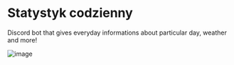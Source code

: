 # Statystyk codzienny
Discord bot that gives everyday informations about particular day, weather and more!

![image](https://user-images.githubusercontent.com/19227717/160680479-4c837998-3502-4c0b-9689-750742e11f80.png)

